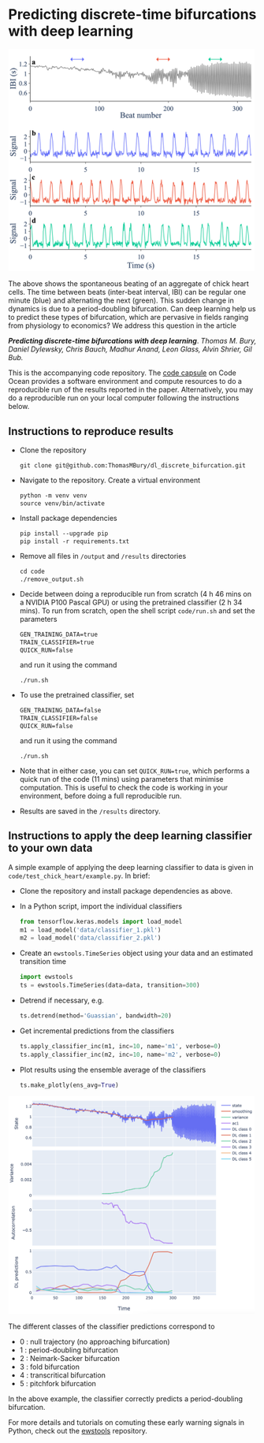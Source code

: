 # Predicting discrete-time bifurcations with deep learning

<!-- ![alt text](/code/figure_1/figure_1.png) -->
<img src="/code/figure_1/figure_1.png"  width="500">

The above shows the spontaneous beating of an aggregate of chick heart cells. The time between beats (inter-beat interval, IBI) can be regular one minute (blue) and alternating the next (green). This sudden change in dynamics is due to a period-doubling bifurcation. Can deep learning help us to predict these types of bifurcation, which are pervasive in fields ranging from physiology to economics? We address this question in the article

***Predicting discrete-time bifurcations with deep learning***. *Thomas M. Bury, Daniel Dylewsky, Chris Bauch, Madhur Anand, Leon Glass, Alvin Shrier, Gil Bub.*

This is the accompanying code repository. The [code capsule](https://codeocean.com/capsule/3359094/tree) on Code Ocean provides a software environment and compute resources to do a reproducible run of the results reported in the paper. Alternatively, you may do a reproducible run on your local computer following the instructions below.

## Instructions to reproduce results

- Clone the repository
  ```
  git clone git@github.com:ThomasMBury/dl_discrete_bifurcation.git
  ```

- Navigate to the repository. Create a virtual environment
  ```
  python -m venv venv
  source venv/bin/activate
  ```

- Install package dependencies
  ```
  pip install --upgrade pip
  pip install -r requirements.txt
  ```

- Remove all files in `/output` and `/results` directories
  ```
  cd code
  ./remove_output.sh
  ```

- Decide between doing a reproducible run from scratch (4 h 46 mins on a NVIDIA P100 Pascal GPU) or using the pretrained classifier (2 h 34 mins). To run from scratch, open the shell script ```code/run.sh``` and set the parameters
  ```
  GEN_TRAINING_DATA=true
  TRAIN_CLASSIFIER=true
  QUICK_RUN=false
  ```
  and run it using the command
  ```
  ./run.sh
  ```

- To use the pretrained classifier, set 
  ```
  GEN_TRAINING_DATA=false
  TRAIN_CLASSIFIER=false
  QUICK_RUN=false
  ```
  and run it using the command
  ```
  ./run.sh
  ```
  
- Note that in either case, you can set ```QUICK_RUN=true```, which performs a quick run of the code (11 mins) using parameters that minimise computation. This is useful to check the code is working in your environment, before doing a full reproducible run.

- Results are saved in the ```/results``` directory.


## Instructions to apply the deep learning classifier to your own data

A simple example of applying the deep learning classifier to data is given in ```code/test_chick_heart/example.py```. In brief:

- Clone the repository and install package dependencies as above.
- In a Python script, import the individual classifiers

  ```python
  from tensorflow.keras.models import load_model
  m1 = load_model('data/classifier_1.pkl')
  m2 = load_model('data/classifier_2.pkl')
  ```
- Create an ```ewstools.TimeSeries``` object using your data and an estimated transition time

  ```python
  import ewstools
  ts = ewstools.TimeSeries(data=data, transition=300)
  ```
  
- Detrend if necessary, e.g.
  ```python
  ts.detrend(method='Guassian', bandwidth=20)
  ```
  
- Get incremental predictions from the classifiers
  ```python
  ts.apply_classifier_inc(m1, inc=10, name='m1', verbose=0)
  ts.apply_classifier_inc(m2, inc=10, name='m2', verbose=0)
  ```
  
 - Plot results using the ensemble average of the classifiers
   ```python
   ts.make_plotly(ens_avg=True)
   ```
  <img src="/code/test_chick_heart/output/example.png"  width="500">
  
The different classes of the classifier predictions correspond to
  - 0 : null trajectory (no approaching bifurcation)
  - 1 : period-doubling bifurcation
  - 2 : Neimark-Sacker bifurcation
  - 3 : fold bifurcation
  - 4 : transcritical bifurcation
  - 5 : pitchfork bifurcation
  
In the above example, the classifier correctly predicts a period-doubling bifurcation.
  
For more details and tutorials on comuting these early warning signals in Python, check out the [ewstools](https://github.com/ThomasMBury/ewstools) repository.


